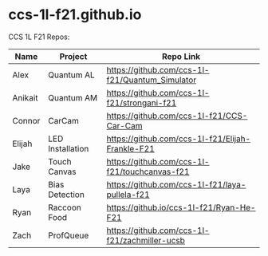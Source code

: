 # ccs-1l-f21.github.io

CCS 1L F21 Repos:

| Name | Project | Repo Link |
|------|---------|------------|
| Alex | Quantum AL | <https://github.com/ccs-1l-f21/Quantum_Simulator> |
| Anikait | Quantum AM | <https://github.com/ccs-1l-f21/strongani-f21> |
| Connor | CarCam |  <https://github.com/ccs-1l-f21/CCS-Car-Cam> |
| Elijah | LED Installation | <https://github.com/ccs-1l-f21/Elijah-Frankle-F21> |
| Jake | Touch Canvas | <https://github.com/ccs-1l-f21/touchcanvas-f21> |
| Laya | Bias Detection | <https://github.com/ccs-1l-f21/laya-pullela-f21> | 
| Ryan | Raccoon Food | <https://github.io/ccs-1l-f21/Ryan-He-F21> |
| Zach | ProfQueue | <https://github.com/ccs-1l-f21/zachmiller-ucsb> |
